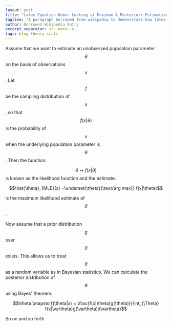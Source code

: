 ```yaml
---
layout: post
title: "Latex Equation Demo: Looking at Maximum A Posteriori Estimation"
tagline: "A paragraph borrowed from wikipedia to demonstrate how latex-style equation editing works within this blog"
author: Borrowed Wikipedia Entry
excerpt_separator: <!--more-->
tags: blog theory stats
---
```

Assume that we want to estimate an unobserved population parameter $$\theta$$ on the basis of observations $$x$$. Let $$f$$ be the sampling distribution of $$x$$, so that $$f(x|\theta)$$ is the probability of $$x$$ when the underlying population parameter is $$\theta$$. Then the function:
<!--more-->
$$\theta \mapsto f(x|\theta)$$ is known as the likelihood function and the estimate:

$$\hat{\theta}_{MLE}(x) =\underset{\theta}{\text{arg max}} f(x|\theta)$$

is the maximum likelihood estimate of $$\theta$$ .

Now assume that a prior distribution $$g$$ over $$\theta$$ exists. This allows us to treat $$\theta$$  as a random variable as in Bayesian statistics. We can calculate the posterior distribution of $$\theta$$ using Bayes' theorem:

$$\theta \mapsto f(\theta|x) = \frac{f(x|\theta)g(\theta)}{\int_{\Theta} f(x|\vartheta)g(\vartheta)d\vartheta}$$

So on and so forth
